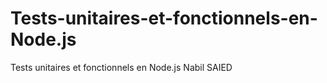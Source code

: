 # Tests-unitaires-et-fonctionnels-en-Node.js
Tests unitaires et fonctionnels en Node.js Nabil SAIED
